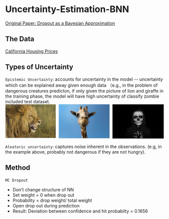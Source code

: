 # Uncertainty-Estimation-BNN
[Original Paper: Dropout as a Bayesian Approximation](https://arxiv.org/abs/1506.02142) 
## The Data
[California Housing Prices](https://www.kaggle.com/camnugent/california-housing-prices)  
## Types of Uncertainty
`Epistemic Uncertainty`: accounts for uncertainty in the model -- uncertainty which can be explained away given enough data （e.g., in the problem of dangerous creatures predicton, if only given the picture of lion and giraffe in the training phase, the model will have high uncertainty of classify zombie included test dataset.  
![e1](https://github.com/yizhanyang/Uncertainty-Estimation-BNN/blob/master/e1.jpg)  
  
`Aleatoric uncertainty`: captures noise inherent in the observations. (e.g, in the example above, probably not dangerous if they are not hungry).  
## Method
`MC Dropout`  
* Don’t change structure of NN    
* Set weight = 0 when drop out  
* Probability = drop weight/ total weight  
* Open drop out during prediction  
* Result: Deviation between confidence and hit probabilty = 0.1656  
